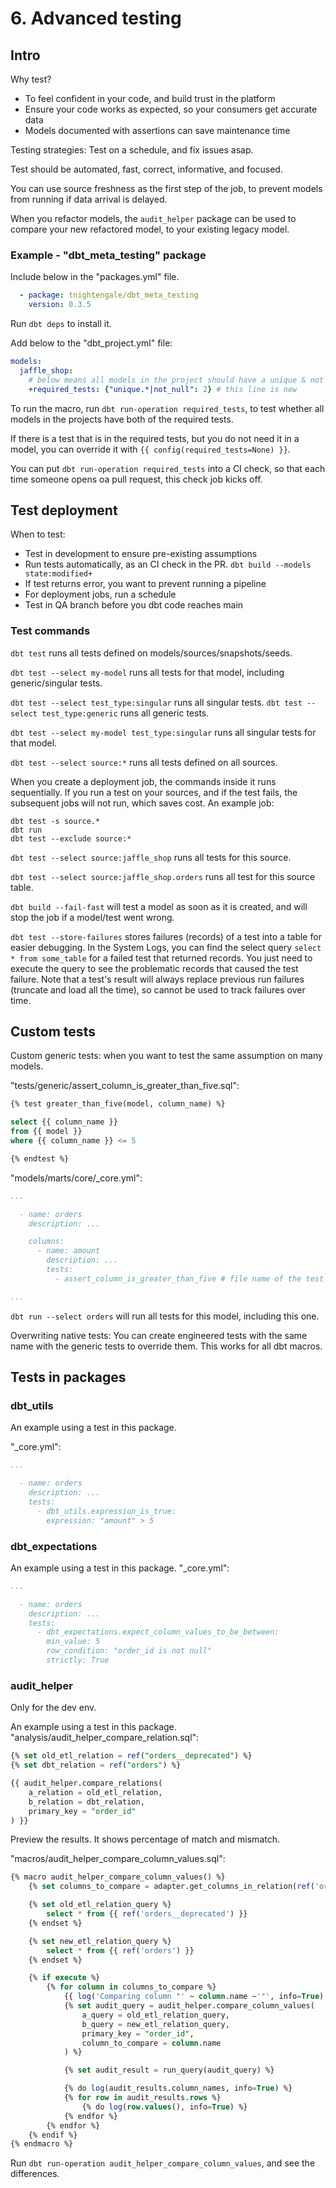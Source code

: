 # 6. Advanced testing
## Intro
Why test?
- To feel confident in your code, and build trust in the platform
- Ensure your code works as expected, so your consumers get accurate data
- Models documented with assertions can save maintenance time

Testing strategies: Test on a schedule, and fix issues asap. 

Test should be automated, fast, correct, informative, and focused. 

You can use source freshness as the first step of the job, to prevent models from running if data arrival is delayed. 

When you refactor models, the `audit_helper` package can be used to compare your new refactored model, to your existing legacy model. 

### Example - "dbt_meta_testing" package
Include below in the "packages.yml" file. 
```yml
  - package: tnightengale/dbt_meta_testing
    version: 0.3.5
```

Run `dbt deps` to install it. 

Add below to the "dbt_project.yml" file:
```yml
models:
  jaffle_shop:
    # below means all models in the project should have a unique & not null test
    +required_tests: {"unique.*|not_null": 2} # this line is new
```

To run the macro, run `dbt run-operation required_tests`, to test whether all models in the projects have both of the required tests. 

If there is a test that is in the required tests, but you do not need it in a model, you can override it with `{{ config(required_tests=None) }}`. 

You can put `dbt run-operation required_tests` into a CI check, so that each time someone opens oa pull request, this check job kicks off. 

## Test deployment
When to test:
- Test in development to ensure pre-existing assumptions
- Run tests automatically, as an CI check in the PR. `dbt build --models state:modified+`
- If test returns error, you want to prevent running a pipeline
- For deployment jobs, run a schedule
- Test in QA branch before you dbt code reaches main

### Test commands
`dbt test` runs all tests defined on models/sources/snapshots/seeds. 

`dbt test --select my-model` runs all tests for that model, including generic/singular tests. 

`dbt test --select test_type:singular` runs all singular tests. `dbt test --select test_type:generic` runs all generic tests. 

`dbt test --select my-model test_type:singular` runs all singular tests for that model. 

`dbt test --select source:*` runs all tests defined on all sources. 

When you create a deployment job, the commands inside it runs sequentially. If you run a test on your sources, and if the test fails, the subsequent jobs will not run, which saves cost. An example job:
```console
dbt test -s source.*
dbt run
dbt test --exclude source:*
```

`dbt test --select source:jaffle_shop` runs all tests for this source. 

`dbt test --select source:jaffle_shop.orders` runs all test for this source table. 


`dbt build --fail-fast` will test a model as soon as it is created, and will stop the job if a model/test went wrong.

`dbt test --store-failures` stores failures (records) of a test into a table for easier debugging. In the System Logs, you can find the select query `select * from some_table` for a failed test that returned records. You just need to execute the query to see the problematic records that caused the test failure. Note that a test's result will always replace previous run failures (truncate and load all the time), so cannot be used to track failures over time. 

## Custom tests
Custom generic tests: when you want to test the same assumption on many models. 

"tests/generic/assert_column_is_greater_than_five.sql": 
```sql
{% test greater_than_five(model, column_name) %}

select {{ column_name }}
from {{ model }}
where {{ column_name }} <= 5

{% endtest %}
```

"models/marts/core/_core.yml":
```yml
...

  - name: orders
    description: ...

    columns:
      - name: amount
        description: ...
        tests: 
          - assert_column_is_greater_than_five # file name of the test

...
```

`dbt run --select orders` will run all tests for this model, including this one. 

Overwriting native tests: You can create engineered tests with the same name with the generic tests to override them. This works for all dbt macros. 

## Tests in packages

### dbt_utils
An example using a test in this package. 

"_core.yml":
```yml
...

  - name: orders
    description: ...
    tests:
      - dbt_utils.expression_is_true:
        expression: "amount" > 5
```

### dbt_expectations
An example using a test in this package. 
"_core.yml":
```yml
...

  - name: orders
    description: ...
    tests:
      - dbt_expectations.expect_column_values_to_be_between:
        min_value: 5
        row_condition: "order_id is not null"
        strictly: True
```

### audit_helper
Only for the dev env. 

An example using a test in this package. 
"analysis/audit_helper_compare_relation.sql":
```sql
{% set old_etl_relation = ref("orders__deprecated") %}
{% set dbt_relation = ref("orders") %}

{{ audit_helper.compare_relations(
    a_relation = old_etl_relation,
    b_relation = dbt_relation,
    primary_key = "order_id"
) }}

```

Preview the results. It shows percentage of match and mismatch. 

"macros/audit_helper_compare_column_values.sql":
```sql
{% macro audit_helper_compare_column_values() %}
    {% set columns_to_compare = adapter.get_columns_in_relation(ref('orders__deprecated')) %}

    {% set old_etl_relation_query %}
        select * from {{ ref('orders__deprecated') }}
    {% endset %}

    {% set new_etl_relation_query %}
        select * from {{ ref('orders') }}
    {% endset %}

    {% if execute %}
        {% for column in columns_to_compare %}
            {{ log('Comparing column "' ~ column.name ~'"', info=True) }}
            {% set audit_query = audit_helper.compare_column_values(
                a_query = old_etl_relation_query,
                b_query = new_etl_relation_query,
                primary_key = "order_id",
                column_to_compare = column.name
            ) %}

            {% set audit_result = run_query(audit_query) %}

            {% do log(audit_results.column_names, info=True) %}
            {% for row in audit_results.rows %}
                {% do log(row.values(), info=True) %}
            {% endfor %}
        {% endfor %}
    {% endif %}
{% endmacro %}
```

Run `dbt run-operation audit_helper_compare_column_values`, and see the differences. 














